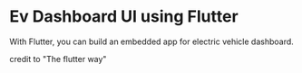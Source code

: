 # Ev Dashboard UI using Flutter


With Flutter, you can build an embedded app for electric vehicle dashboard.

credit to "The flutter way"